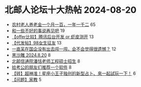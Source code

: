 # 北邮人论坛十大热帖 2024-08-20

- [农村老人养老金一个月一百，一年一千二](https://bbs.byr.cn/article/Talking/6424457) 65
- [和一些不好的事说再见吧](https://bbs.byr.cn/article/Feeling/3208982) 19
- [【offer比较】腾讯后台开发  or  虾皮测开](https://bbs.byr.cn/article/Job/2215290) 13
- [【代发帖】98女生征友](https://bbs.byr.cn/article/Friends/2055488) 13
- [一直呆在国企没有出去闯一闯，会不会觉得很遗憾？](https://bbs.byr.cn/article/WorkLife/1218494) 12
- [黑沙雕 2024.8.20](https://bbs.byr.cn/article/Joke/732029) 8
- [北邮信通院潘恬老师工程硕士招生](https://bbs.byr.cn/article/AimGraduate/1230677) 8
- [给考公的朋友们推荐一个软件](https://bbs.byr.cn/article/CivilServant/50885) 8
- [【转】超神准！星座小王子独创的新型占卜、來一起試玩一下！](https://bbs.byr.cn/article/Constellations/326533) 6
- [【问题】家教](https://bbs.byr.cn/article/BNU/16643) 5


